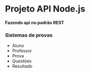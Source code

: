 # Projeto API Node.js

#### Fazendo api no padrão REST

### Sistemas de provas
- Aluno
- Professor
- Prova
- Questões
- Resultado